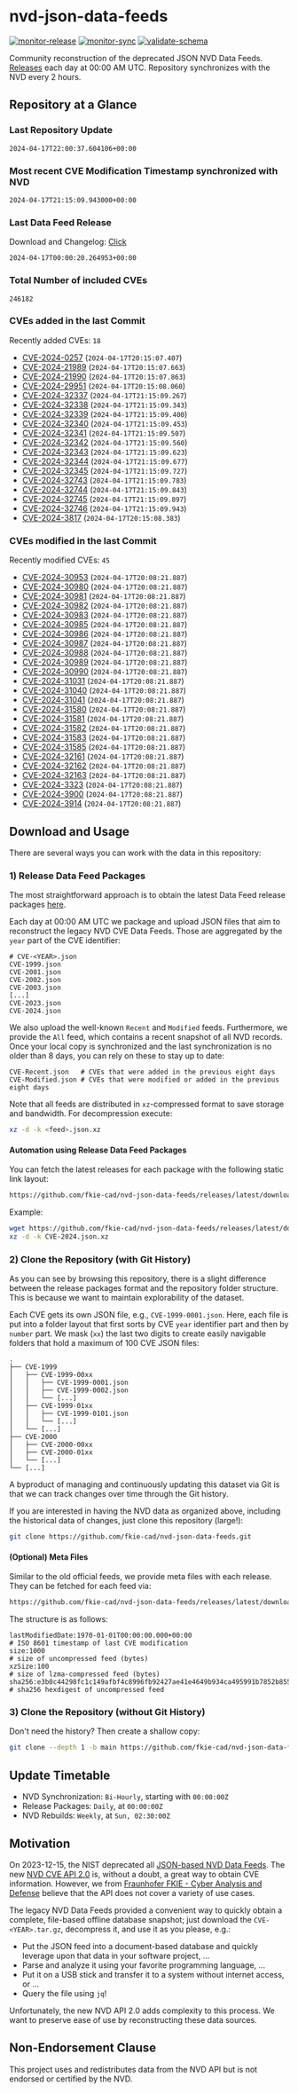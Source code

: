 # nvd-json-data-feeds

[![monitor-release](https://github.com/fkie-cad/nvd-json-data-feeds/actions/workflows/monitor_release.yml/badge.svg)](https://github.com/fkie-cad/nvd-json-data-feeds/actions/workflows/monitor_release.yml)
[![monitor-sync](https://github.com/fkie-cad/nvd-json-data-feeds/actions/workflows/monitor_sync.yml/badge.svg)](https://github.com/fkie-cad/nvd-json-data-feeds/actions/workflows/monitor_sync.yml)
[![validate-schema](https://github.com/fkie-cad/nvd-json-data-feeds/actions/workflows/validate_schema.yml/badge.svg)](https://github.com/fkie-cad/nvd-json-data-feeds/actions/workflows/validate_schema.yml)

Community reconstruction of the deprecated JSON NVD Data Feeds.
[Releases](https://github.com/fkie-cad/nvd-json-data-feeds/releases/latest) each day at 00:00 AM UTC.
Repository synchronizes with the NVD every 2 hours.

## Repository at a Glance

### Last Repository Update

```plain
2024-04-17T22:00:37.604106+00:00
```

### Most recent CVE Modification Timestamp synchronized with NVD

```plain
2024-04-17T21:15:09.943000+00:00
```

### Last Data Feed Release

Download and Changelog: [Click](https://github.com/fkie-cad/nvd-json-data-feeds/releases/latest)

```plain
2024-04-17T00:00:20.264953+00:00
```

### Total Number of included CVEs

```plain
246182
```

### CVEs added in the last Commit

Recently added CVEs: `18`

- [CVE-2024-0257](CVE-2024/CVE-2024-02xx/CVE-2024-0257.json) (`2024-04-17T20:15:07.407`)
- [CVE-2024-21989](CVE-2024/CVE-2024-219xx/CVE-2024-21989.json) (`2024-04-17T20:15:07.663`)
- [CVE-2024-21990](CVE-2024/CVE-2024-219xx/CVE-2024-21990.json) (`2024-04-17T20:15:07.863`)
- [CVE-2024-29951](CVE-2024/CVE-2024-299xx/CVE-2024-29951.json) (`2024-04-17T20:15:08.060`)
- [CVE-2024-32337](CVE-2024/CVE-2024-323xx/CVE-2024-32337.json) (`2024-04-17T21:15:09.267`)
- [CVE-2024-32338](CVE-2024/CVE-2024-323xx/CVE-2024-32338.json) (`2024-04-17T21:15:09.343`)
- [CVE-2024-32339](CVE-2024/CVE-2024-323xx/CVE-2024-32339.json) (`2024-04-17T21:15:09.400`)
- [CVE-2024-32340](CVE-2024/CVE-2024-323xx/CVE-2024-32340.json) (`2024-04-17T21:15:09.453`)
- [CVE-2024-32341](CVE-2024/CVE-2024-323xx/CVE-2024-32341.json) (`2024-04-17T21:15:09.507`)
- [CVE-2024-32342](CVE-2024/CVE-2024-323xx/CVE-2024-32342.json) (`2024-04-17T21:15:09.560`)
- [CVE-2024-32343](CVE-2024/CVE-2024-323xx/CVE-2024-32343.json) (`2024-04-17T21:15:09.623`)
- [CVE-2024-32344](CVE-2024/CVE-2024-323xx/CVE-2024-32344.json) (`2024-04-17T21:15:09.677`)
- [CVE-2024-32345](CVE-2024/CVE-2024-323xx/CVE-2024-32345.json) (`2024-04-17T21:15:09.727`)
- [CVE-2024-32743](CVE-2024/CVE-2024-327xx/CVE-2024-32743.json) (`2024-04-17T21:15:09.783`)
- [CVE-2024-32744](CVE-2024/CVE-2024-327xx/CVE-2024-32744.json) (`2024-04-17T21:15:09.843`)
- [CVE-2024-32745](CVE-2024/CVE-2024-327xx/CVE-2024-32745.json) (`2024-04-17T21:15:09.897`)
- [CVE-2024-32746](CVE-2024/CVE-2024-327xx/CVE-2024-32746.json) (`2024-04-17T21:15:09.943`)
- [CVE-2024-3817](CVE-2024/CVE-2024-38xx/CVE-2024-3817.json) (`2024-04-17T20:15:08.383`)


### CVEs modified in the last Commit

Recently modified CVEs: `45`

- [CVE-2024-30953](CVE-2024/CVE-2024-309xx/CVE-2024-30953.json) (`2024-04-17T20:08:21.887`)
- [CVE-2024-30980](CVE-2024/CVE-2024-309xx/CVE-2024-30980.json) (`2024-04-17T20:08:21.887`)
- [CVE-2024-30981](CVE-2024/CVE-2024-309xx/CVE-2024-30981.json) (`2024-04-17T20:08:21.887`)
- [CVE-2024-30982](CVE-2024/CVE-2024-309xx/CVE-2024-30982.json) (`2024-04-17T20:08:21.887`)
- [CVE-2024-30983](CVE-2024/CVE-2024-309xx/CVE-2024-30983.json) (`2024-04-17T20:08:21.887`)
- [CVE-2024-30985](CVE-2024/CVE-2024-309xx/CVE-2024-30985.json) (`2024-04-17T20:08:21.887`)
- [CVE-2024-30986](CVE-2024/CVE-2024-309xx/CVE-2024-30986.json) (`2024-04-17T20:08:21.887`)
- [CVE-2024-30987](CVE-2024/CVE-2024-309xx/CVE-2024-30987.json) (`2024-04-17T20:08:21.887`)
- [CVE-2024-30988](CVE-2024/CVE-2024-309xx/CVE-2024-30988.json) (`2024-04-17T20:08:21.887`)
- [CVE-2024-30989](CVE-2024/CVE-2024-309xx/CVE-2024-30989.json) (`2024-04-17T20:08:21.887`)
- [CVE-2024-30990](CVE-2024/CVE-2024-309xx/CVE-2024-30990.json) (`2024-04-17T20:08:21.887`)
- [CVE-2024-31031](CVE-2024/CVE-2024-310xx/CVE-2024-31031.json) (`2024-04-17T20:08:21.887`)
- [CVE-2024-31040](CVE-2024/CVE-2024-310xx/CVE-2024-31040.json) (`2024-04-17T20:08:21.887`)
- [CVE-2024-31041](CVE-2024/CVE-2024-310xx/CVE-2024-31041.json) (`2024-04-17T20:08:21.887`)
- [CVE-2024-31580](CVE-2024/CVE-2024-315xx/CVE-2024-31580.json) (`2024-04-17T20:08:21.887`)
- [CVE-2024-31581](CVE-2024/CVE-2024-315xx/CVE-2024-31581.json) (`2024-04-17T20:08:21.887`)
- [CVE-2024-31582](CVE-2024/CVE-2024-315xx/CVE-2024-31582.json) (`2024-04-17T20:08:21.887`)
- [CVE-2024-31583](CVE-2024/CVE-2024-315xx/CVE-2024-31583.json) (`2024-04-17T20:08:21.887`)
- [CVE-2024-31585](CVE-2024/CVE-2024-315xx/CVE-2024-31585.json) (`2024-04-17T20:08:21.887`)
- [CVE-2024-32161](CVE-2024/CVE-2024-321xx/CVE-2024-32161.json) (`2024-04-17T20:08:21.887`)
- [CVE-2024-32162](CVE-2024/CVE-2024-321xx/CVE-2024-32162.json) (`2024-04-17T20:08:21.887`)
- [CVE-2024-32163](CVE-2024/CVE-2024-321xx/CVE-2024-32163.json) (`2024-04-17T20:08:21.887`)
- [CVE-2024-3323](CVE-2024/CVE-2024-33xx/CVE-2024-3323.json) (`2024-04-17T20:08:21.887`)
- [CVE-2024-3900](CVE-2024/CVE-2024-39xx/CVE-2024-3900.json) (`2024-04-17T20:08:21.887`)
- [CVE-2024-3914](CVE-2024/CVE-2024-39xx/CVE-2024-3914.json) (`2024-04-17T20:08:21.887`)


## Download and Usage

There are several ways you can work with the data in this repository:

### 1) Release Data Feed Packages

The most straightforward approach is to obtain the latest Data Feed release packages [here](https://github.com/fkie-cad/nvd-json-data-feeds/releases/latest).

Each day at 00:00 AM UTC we package and upload JSON files that aim to reconstruct the legacy NVD CVE Data Feeds.
Those are aggregated by the `year` part of the CVE identifier:

```
# CVE-<YEAR>.json
CVE-1999.json
CVE-2001.json
CVE-2002.json
CVE-2003.json
[...]
CVE-2023.json
CVE-2024.json
```

We also upload the well-known `Recent` and `Modified` feeds.
Furthermore, we provide the `All` feed, which contains a recent snapshot of all NVD records.
Once your local copy is synchronized and the last synchronization is no older than 8 days, you can rely on these to stay up to date:

```plain
CVE-Recent.json   # CVEs that were added in the previous eight days
CVE-Modified.json # CVEs that were modified or added in the previous eight days
```

Note that all feeds are distributed in `xz`-compressed format to save storage and bandwidth.
For decompression execute:

```sh
xz -d -k <feed>.json.xz
```

#### Automation using Release Data Feed Packages

You can fetch the latest releases for each package with the following static link layout:

```sh
https://github.com/fkie-cad/nvd-json-data-feeds/releases/latest/download/CVE-<YEAR>.json.xz
```

Example:

```sh
wget https://github.com/fkie-cad/nvd-json-data-feeds/releases/latest/download/CVE-2024.json.xz
xz -d -k CVE-2024.json.xz
```

### 2) Clone the Repository (with Git History)

As you can see by browsing this repository, there is a slight difference between the release packages format and the repository folder structure.
This is because we want to maintain explorability of the dataset.

Each CVE gets its own JSON file, e.g., `CVE-1999-0001.json`.
Here, each file is put into a folder layout that first sorts by CVE `year` identifier part and then by `number` part.
We mask (`xx`) the last two digits to create easily navigable folders that hold a maximum of 100 CVE JSON files:

```plain
.
├── CVE-1999
│   ├── CVE-1999-00xx
│   │   ├── CVE-1999-0001.json
│   │   ├── CVE-1999-0002.json
│   │   └── [...]
│   ├── CVE-1999-01xx
│   │   ├── CVE-1999-0101.json
│   │   └── [...]
│   └── [...]
├── CVE-2000
│   ├── CVE-2000-00xx
│   ├── CVE-2000-01xx
│   └── [...]
└── [...]
```

A byproduct of managing and continuously updating this dataset via Git is that we can track changes over time through the Git history.

If you are interested in having the NVD data as organized above, including the historical data of changes, just clone this repository (large!):

```sh
git clone https://github.com/fkie-cad/nvd-json-data-feeds.git
```

#### (Optional) Meta Files

Similar to the old official feeds, we provide meta files with each release. They can be fetched for each feed via:

```sh
https://github.com/fkie-cad/nvd-json-data-feeds/releases/latest/download/CVE-<YEAR>.meta
```

The structure is as follows:

```plain
lastModifiedDate:1970-01-01T00:00:00.000+00:00                          # ISO 8601 timestamp of last CVE modification
size:1000                                                               # size of uncompressed feed (bytes)
xzSize:100                                                              # size of lzma-compressed feed (bytes)
sha256:e3b0c44298fc1c149afbf4c8996fb92427ae41e4649b934ca495991b7852b855 # sha256 hexdigest of uncompressed feed
```

### 3) Clone the Repository (without Git History)

Don't need the history? Then create a shallow copy:

```sh
git clone --depth 1 -b main https://github.com/fkie-cad/nvd-json-data-feeds.git
```


## Update Timetable

* NVD Synchronization: `Bi-Hourly`, starting with `00:00:00Z`
* Release Packages: `Daily`, at `00:00:00Z`
* NVD Rebuilds: `Weekly`, at `Sun, 02:30:00Z`


## Motivation

On 2023-12-15, the NIST deprecated all [JSON-based NVD Data Feeds](https://nvd.nist.gov/vuln/data-feeds#divRetirementBanner-1).
The new [NVD CVE API 2.0](https://nvd.nist.gov/developers/vulnerabilities) is, without a doubt, a great way to obtain CVE information.
However, we from [Fraunhofer FKIE - Cyber Analysis and Defense](https://www.fkie.fraunhofer.de/en/departments/cad.html) believe that the API does not cover a variety of use cases.

The legacy NVD Data Feeds provided a convenient way to quickly obtain a complete, file-based offline database snapshot; just download the `CVE-<YEAR>.tar.gz`, decompress it, and use it as you please, e.g.:

- Put the JSON feed into a document-based database and quickly leverage upon that data in your software project, ...
- Parse and analyze it using your favorite programming language, ...
- Put it on a USB stick and transfer it to a system without internet access, or ...
- Query the file using `jq`!

Unfortunately, the new NVD API 2.0 adds complexity to this process.
We want to preserve ease of use by reconstructing these data sources.

## Non-Endorsement Clause

This project uses and redistributes data from the NVD API but is not endorsed or certified by the NVD.